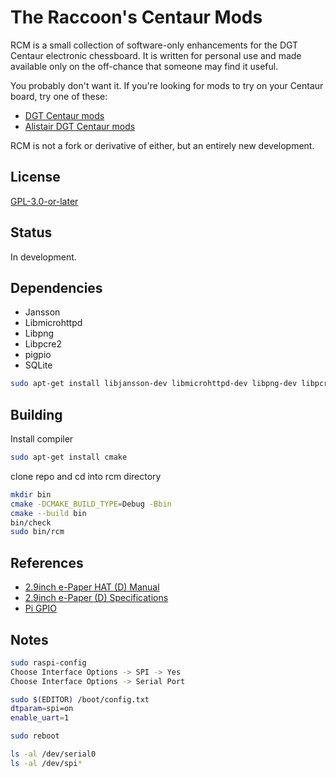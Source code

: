 # The Raccoon's Centaur Mods

RCM is a small collection of software-only enhancements for the DGT Centaur
electronic chessboard. It is written for personal use and made available only
on the off-chance that someone may find it useful.

You probably don't want it. If you're looking for mods to try on your Centaur
board, try one of these:

-   [DGT Centaur mods](https://github.com/DGTCentaurMods/DGTCentaurMods)
-   [Alistair DGT Centaur mods](https://github.com/Alistair-Crompton/DGTCentaurMods)

RCM is not a fork or derivative of either, but an entirely new development.

## License

[GPL-3.0-or-later](COPYING)

## Status

In development.

## Dependencies

-   Jansson
-   Libmicrohttpd
-   Libpng
-   Libpcre2
-   pigpio
-   SQLite

```bash
sudo apt-get install libjansson-dev libmicrohttpd-dev libpng-dev libpcre2-dev libpigipio-dev libsqlite3-dev
```

## Building

Install compiler

```bash
sudo apt-get install cmake
```

clone repo and cd into rcm directory

```bash
mkdir bin
cmake -DCMAKE_BUILD_TYPE=Debug -Bbin
cmake --build bin
bin/check
sudo bin/rcm
```

## References

-   [2.9inch e-Paper HAT (D) Manual](<https://www.waveshare.com/wiki/2.9inch_e-Paper_HAT_(D)>)
-   [2.9inch e-Paper (D) Specifications](https://files.waveshare.com/upload/b/b5/2.9inch_e-Paper_%28D%29_Specification.pdf)
-   [Pi GPIO](https://abyz.me.uk/rpi/pigpio/cif.html)

## Notes

```bash
sudo raspi-config
Choose Interface Options -> SPI -> Yes
Choose Interface Options -> Serial Port

sudo $(EDITOR) /boot/config.txt
dtparam=spi=on
enable_uart=1

sudo reboot

ls -al /dev/serial0
ls -al /dev/spi*
```
